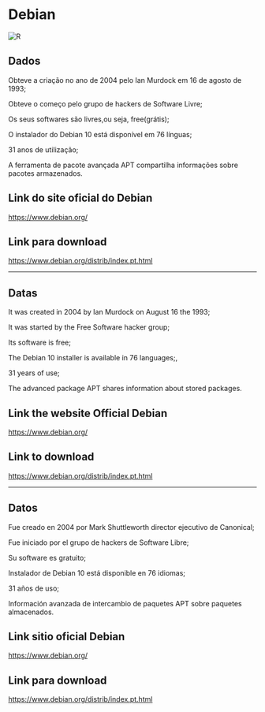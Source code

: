 # Debian


![R](https://github.com/user-attachments/assets/ce25a594-de73-4912-938a-353332d177a1)


## Dados

<p>Obteve a criação no ano de 2004 pelo Ian Murdock em 16 de agosto de 1993;</p>
<p>Obteve o começo pelo grupo de hackers de Software Livre;</p>
<p>Os seus softwares são livres,ou seja, free(grátis);</p>
<p>O instalador do Debian 10 está disponível em 76 línguas;</p>
<p> 31 anos de utilização;</p>
<p>A ferramenta de pacote avançada APT compartilha informações sobre pacotes armazenados.</p>

## Link do site oficial do Debian

https://www.debian.org/

## Link para download


https://www.debian.org/distrib/index.pt.html
 
--------------------------------------------------------------------------------------------------------------------------------
##  Datas

<p>It was created in 2004 by Ian Murdock on August 16 the 1993;</p>

<p>It was started by the Free Software hacker group;</p>

<p>Its software is free;</p>

<p>The Debian 10 installer is available in 76 languages;,</p>

<p>31 years of use;</p>

<p>The advanced package  APT shares information about stored packages.</p>
 
## Link the website Official Debian

https://www.debian.org/

 ## Link to download 

https://www.debian.org/distrib/index.pt.html

--------------------------------------------------------------------------------------------------------------------------------

## Datos


<p>Fue creado en 2004 por Mark Shuttleworth director ejecutivo de Canonical;</p>

<p>Fue iniciado por el grupo de hackers de Software Libre;</p>

<p>Su software es gratuito;</p>

<p>Instalador de Debian 10 está disponible en 76 idiomas;</p>

<p>31 años de uso;</p>

<p>Información avanzada de intercambio de paquetes APT sobre paquetes almacenados.</p>


## Link sitio oficial Debian

https://www.debian.org/


 ## Link para download 
 
https://www.debian.org/distrib/index.pt.html
